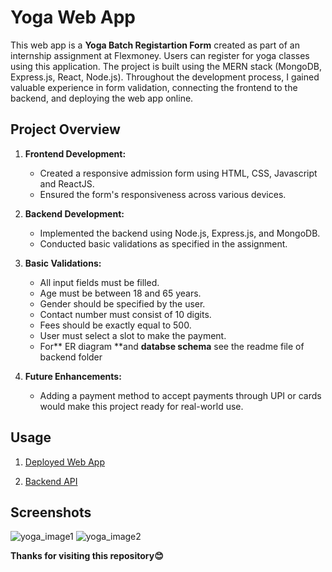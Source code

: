 # Yoga Web App

This web app is a **Yoga Batch Registartion Form** created as part of an internship assignment at Flexmoney. Users can register for yoga classes using this application. The project is built using the MERN stack (MongoDB, Express.js, React, Node.js). Throughout the development process, I gained valuable experience in form validation, connecting the frontend to the backend, and deploying the web app online.

## Project Overview

1. **Frontend Development:**
   - Created a responsive admission form using HTML, CSS, Javascript and ReactJS.
   - Ensured the form's responsiveness across various devices.

2. **Backend Development:**
   - Implemented the backend using Node.js, Express.js, and MongoDB.
   - Conducted basic validations as specified in the assignment.

3. **Basic Validations:**
   - All input fields must be filled.
   - Age must be between 18 and 65 years.
   - Gender should be specified by the user.
   - Contact number must consist of 10 digits.
   - Fees should be exactly equal to 500.
   - User must select a slot to make the payment.
   - For** ER diagram **and **databse schema** see the readme file of backend folder
4. **Future Enhancements:**
   - Adding a payment method to accept payments through UPI or cards would make this project ready for real-world use.

## Usage

1. [Deployed Web App](https://yogaformvinit.onrender.com)

2. [Backend API](https://yogaformbackend.onrender.com)

## Screenshots
![yoga_image1](https://github.com/Vinit1236/Assignment-FlexMoney/assets/79745487/f69def7c-05a7-4f98-9577-3adbed9959ce)
![yoga_image2](https://github.com/Vinit1236/Assignment-FlexMoney/assets/79745487/739712df-4b53-4f18-8dac-0d95f8b1d040)


**Thanks for visiting this repository😊**
